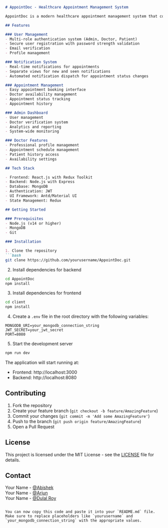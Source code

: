 ```markdown
# AppointDoc - Healthcare Appointment Management System

AppointDoc is a modern healthcare appointment management system that connects patients with doctors, streamlining the medical appointment booking process.

## Features

### User Management
- Multi-role authentication system (Admin, Doctor, Patient)
- Secure user registration with password strength validation
- Email verification
- Profile management

### Notification System
- Real-time notifications for appointments
- Separate views for new and seen notifications
- Automated notification dispatch for appointment status changes

### Appointment Management
- Easy appointment booking interface
- Doctor availability management
- Appointment status tracking
- Appointment history

### Admin Dashboard
- User management
- Doctor verification system
- Analytics and reporting
- System-wide monitoring

### Doctor Features
- Professional profile management
- Appointment schedule management
- Patient history access
- Availability settings

## Tech Stack

- Frontend: React.js with Redux Toolkit
- Backend: Node.js with Express
- Database: MongoDB
- Authentication: JWT
- UI Framework: Antd/Material UI
- State Management: Redux

## Getting Started

### Prerequisites
- Node.js (v14 or higher)
- MongoDB
- Git

### Installation

1. Clone the repository
```bash
git clone https://github.com/yourusername/AppointDoc.git
```

2. Install dependencies for backend
```bash
cd AppointDoc
npm install
```

3. Install dependencies for frontend
```bash
cd client
npm install
```

4. Create a `.env` file in the root directory with the following variables:
```env
MONGODB_URI=your_mongodb_connection_string
JWT_SECRET=your_jwt_secret
PORT=8080
```

5. Start the development server
```bash
npm run dev
```

The application will start running at:

- Frontend: http://localhost:3000
- Backend: http://localhost:8080

## Contributing
1. Fork the repository
2. Create your feature branch (`git checkout -b feature/AmazingFeature`)
3. Commit your changes (`git commit -m 'Add some AmazingFeature'`)
4. Push to the branch (`git push origin feature/AmazingFeature`)
5. Open a Pull Request

## License
This project is licensed under the MIT License - see the [LICENSE](LICENSE) file for details.

## Contact
Your Name - [@Abishek](https://github.com/Abishek1006)  
Your Name - [@Arjun](https://github.com/Arjun-Debugs)  
Your Name - [@Dulal Roy](https://github.com/DulalRoy12022005)  
```

You can now copy this code and paste it into your `README.md` file. Make sure to replace placeholders like `yourusername` and `your_mongodb_connection_string` with the appropriate values.
